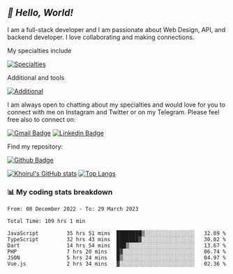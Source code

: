 ## _:wave: Hello, World!_

I am a full-stack developer and I am passionate about Web Design, API, and backend developer. I love collaborating and making connections.

My specialties include

[![Specialties](https://skillicons.dev/icons?i=php,laravel,javascript,react,vue,mysql,tailwind)](https://skillicons.dev)

Additional and tools

[![Additional](https://skillicons.dev/icons?i=bash,vscode,vite,webpack,vercel,git,github,gitlab)](https://skillicons.dev)

I am always open to chatting about my specialties and would love for you to connect with me on Instagram and Twitter or on my Telegram. Please feel free also to connect on:

[![Gmail Badge](https://img.shields.io/badge/-ahmusafir.khoirul@gmail.com-c14438?style=flat&logo=Gmail&logoColor=white&link=mailto:ahmusafir.khoirul@gmail.com)](mailto:ahmusafir.khoirul@gmail.com)
[![Linkedin Badge](https://img.shields.io/badge/-Ahmad_Musafir_Khoirul_Fattah-0072b1?style=flat&logo=Linkedin&logoColor=white&link=https://www.linkedin.com/in/ahmad-musafir-khoirul-fattah-26a53a207/)](https://www.linkedin.com/in/masmuss/)

Find my repository:

[![Github Badge](https://img.shields.io/badge/-masmuss-grey?style=flat&logo=github&logoColor=white&link=https://github.com/masmuss)](https://github.com/masmuss)

[![Khoirul's GitHub stats](https://github-readme-stats.vercel.app/api?username=masmuss&show_icons=true&include_all_commits=true&theme=transparent&layout=compact)](https://github.com/masmuss/github-readme-stats)
[![Top Langs](https://github-readme-stats.vercel.app/api/top-langs/?username=masmuss&theme=transparent&layout=compact)](https://github.com/masmuss/github-readme-stats)

### :bar_chart: My coding stats breakdown

<!--START_SECTION:waka-->

```text
From: 08 December 2022 - To: 29 March 2023

Total Time: 109 hrs 1 min

JavaScript         35 hrs 51 mins  ████████▒░░░░░░░░░░░░░░░░   32.89 %
TypeScript         32 hrs 43 mins  ███████▓░░░░░░░░░░░░░░░░░   30.02 %
Dart               14 hrs 54 mins  ███▒░░░░░░░░░░░░░░░░░░░░░   13.67 %
PHP                7 hrs 20 mins   █▓░░░░░░░░░░░░░░░░░░░░░░░   06.74 %
JSON               5 hrs 24 mins   █▒░░░░░░░░░░░░░░░░░░░░░░░   04.97 %
Vue.js             2 hrs 34 mins   ▓░░░░░░░░░░░░░░░░░░░░░░░░   02.36 %
```

<!--END_SECTION:waka-->
